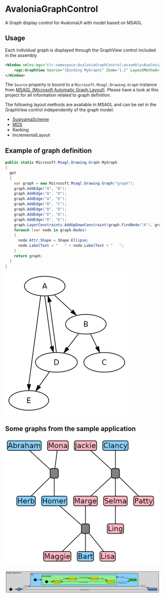 # AvaloniaGraphControl
A Graph display control for AvaloniaUI with model based on MSAGL

## Usage
Each individual graph is displayed through the GraphView control included in the assembly
```xml
<Window xmlns:agc="clr-namespace:AvaloniaGraphControl;assembly=AvaloniaGraphControl">
    <agc:GraphView Source="{Binding MyGraph}" Zoom="1.2" LayoutMethod="SugiyamaScheme" />
</Window>
```
The `Source` property is bound to a `Microsoft.Msagl.Drawing.Graph` instance from [MSAGL (Microsoft Automatic Graph Layout)](https://github.com/microsoft/automatic-graph-layout). Please have a look at this project for all information related to graph definition.

The following layout methods are available in MSAGL and can be set in the GraphView control independently of the graph model:
* [SugiyamaScheme](https://en.wikipedia.org/wiki/Layered_graph_drawing)
* [MDS](https://en.wikipedia.org/wiki/Stress_majorization)
* Ranking
* IncrementalLayout

## Example of graph definition

```C#
public static Microsoft.Msagl.Drawing.Graph MyGraph
{
  get
  {
    var graph = new Microsoft.Msagl.Drawing.Graph("graph");
    graph.AddEdge("A", "B");
    graph.AddEdge("A", "D");
    graph.AddEdge("A", "E");
    graph.AddEdge("B", "C");
    graph.AddEdge("B", "D");
    graph.AddEdge("D", "A");
    graph.AddEdge("D", "E");
    graph.LayerConstraints.AddUpDownConstraint(graph.FindNode("A"), graph.FindNode("D"));
    foreach (var node in graph.Nodes)
    {
      node.Attr.Shape = Shape.Ellipse;
      node.LabelText = "   " + node.LabelText + "   ";
    }
    return graph;
  }
}
```
![Outcome of graph example](doc/images/Simple_Graph.png?raw=true)

## Some graphs from the sample application

![Family Tree](doc/images/Family_Tree.png?raw=true)

![State Machine](doc/images/State_Machine.png?raw=true)
